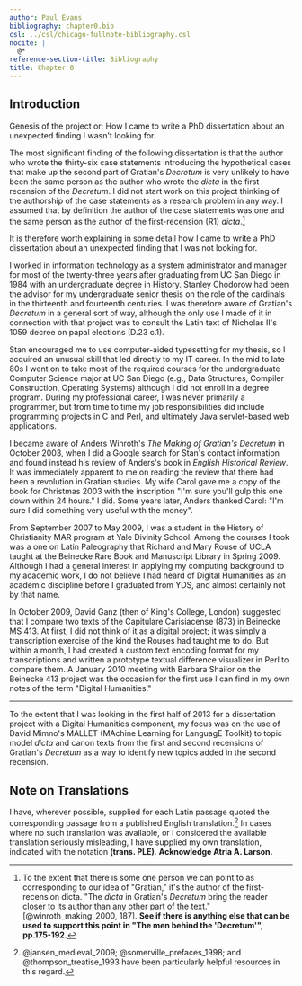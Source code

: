 ```yaml
---
author: Paul Evans
bibliography: chapter0.bib
csl: ../csl/chicago-fullnote-bibliography.csl
nocite: |
  @*
reference-section-title: Bibliography
title: Chapter 0
---
```

## Introduction

Genesis of the project or: How I came to write a PhD dissertation
about an unexpected finding I wasn't looking for.

The most significant finding of the following dissertation is that
the author who wrote the thirty-six case statements introducing the
hypothetical cases that make up the second part of Gratian's
*Decretum* is very unlikely to have been the same person as the
author who wrote the *dicta* in the first recension of the *Decretum*.
I did not start work on this project thinking of the authorship of
the case statements as a research problem in any way. I assumed
that by definition the author of the case statements was one and
the same person as the author of the first-recension (R1) *dicta*.[^1]

It is therefore worth explaining in some detail how I came to write
a PhD dissertation about an unexpected finding that I was not looking
for.

I worked in information technology as a system administrator and
manager for most of the twenty-three years after graduating from
UC San Diego in 1984 with an undergraduate degree in History.
Stanley Chodorow had been the advisor for my undergraduate senior
thesis on the role of the cardinals in the thirteenth and fourteenth
centuries. I was therefore aware of Gratian's *Decretum* in a general
sort of way, although the only use I made of it in connection with
that project was to consult the Latin text of Nicholas II's 1059
decree on papal elections (D.23 c.1).

Stan encouraged me to use computer-aided typesetting for my thesis,
so I acquired an unusual skill that led directly to my IT career.
In the mid to late 80s I went on to take most of the required courses
for the undergraduate Computer Science major at UC San Diego (e.g.,
Data Structures, Compiler Construction, Operating Systems) although
I did not enroll in a degree program. During my professional career,
I was never primarily a programmer, but from time to time my job
responsibilities did include programming projects in C and Perl,
and ultimately Java servlet-based web applications.

I became aware of Anders Winroth's *The Making of Gratian's Decretum*
in October 2003, when I did a Google search for Stan's contact
information and found instead his review of Anders's book in *English
Historical Review*. It was immediately apparent to me on reading
the review that there had been a revolution in Gratian studies. My
wife Carol gave me a copy of the book for Christmas 2003 with the
inscription "I'm sure you'll gulp this one down within 24 hours."
I did. Some years later, Anders thanked Carol: "I'm sure I did
something very useful with the money".

From September 2007 to May 2009, I was a student in the History of
Christianity MAR program at Yale Divinity School. Among the courses
I took was a one on Latin Paleography that Richard and Mary Rouse
of UCLA taught at the Beinecke Rare Book and Manuscript Library in
Spring 2009. Although I had a general interest in applying my
computing background to my academic work, I do not believe I had
heard of Digital Humanities as an academic discipline before I
graduated from YDS, and almost certainly not by that name.

In October 2009, David Ganz (then of King's College, London) suggested
that I compare two texts of the Capitulare Carisiacense (873) in
Beinecke MS 413. At first, I did not think of it as a digital
project; it was simply a transcription exercise of the kind the
Rouses had taught me to do. But within a month, I had created a
custom text encoding format for my transcriptions and written a
prototype textual difference visualizer in Perl to compare them.
A January 2010 meeting with Barbara Shailor on the Beinecke 413
project was the occasion for the first use I can find in my own
notes of the term "Digital Humanities."

* * *

To the extent that I was looking in the first half of 2013 for a
dissertation project with a Digital Humanities component, my focus
was on the use of David Mimno's MALLET (MAchine Learning for LanguagE
Toolkit) to topic model *dicta* and canon texts from the first and
second recensions of Gratian's *Decretum* as a way to identify new
topics added in the second recension.

## Note on Translations

I have, wherever possible, supplied for each Latin passage quoted
the corresponding passage from a published English translation.[^2]
In cases where no such translation was available, or I considered
the available translation seriously misleading, I have supplied my
own translation, indicated with the notation **(trans. PLE)**.
**Acknowledge Atria A. Larson.**

[^1]: To the extent that there is some one person we can point to
as corresponding to our idea of "Gratian," it's the author of the
first-recension dicta. "The *dicta* in Gratian's *Decretum* bring
the reader closer to its author than any other part of the text."
[@winroth_making_2000, 187]. **See if there is anything else that
can be used to support this point in "The men behind the 'Decretum'",
pp.175-192.**

[^2]: @jansen_medieval_2009; @somerville_prefaces_1998; and
@thompson_treatise_1993 have been particularly helpful resources
in this regard.

